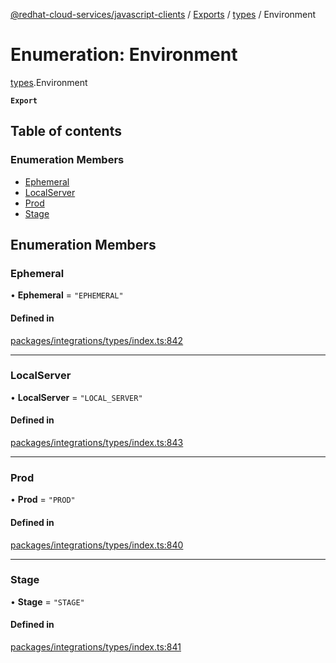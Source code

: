 [@redhat-cloud-services/javascript-clients](../README.md) / [Exports](../modules.md) / [types](../modules/types.md) / Environment

# Enumeration: Environment

[types](../modules/types.md).Environment

**`Export`**

## Table of contents

### Enumeration Members

- [Ephemeral](types.Environment.md#ephemeral)
- [LocalServer](types.Environment.md#localserver)
- [Prod](types.Environment.md#prod)
- [Stage](types.Environment.md#stage)

## Enumeration Members

### Ephemeral

• **Ephemeral** = ``"EPHEMERAL"``

#### Defined in

[packages/integrations/types/index.ts:842](https://github.com/RedHatInsights/javascript-clients/blob/main/packages/integrations/types/index.ts#L842)

___

### LocalServer

• **LocalServer** = ``"LOCAL_SERVER"``

#### Defined in

[packages/integrations/types/index.ts:843](https://github.com/RedHatInsights/javascript-clients/blob/main/packages/integrations/types/index.ts#L843)

___

### Prod

• **Prod** = ``"PROD"``

#### Defined in

[packages/integrations/types/index.ts:840](https://github.com/RedHatInsights/javascript-clients/blob/main/packages/integrations/types/index.ts#L840)

___

### Stage

• **Stage** = ``"STAGE"``

#### Defined in

[packages/integrations/types/index.ts:841](https://github.com/RedHatInsights/javascript-clients/blob/main/packages/integrations/types/index.ts#L841)
